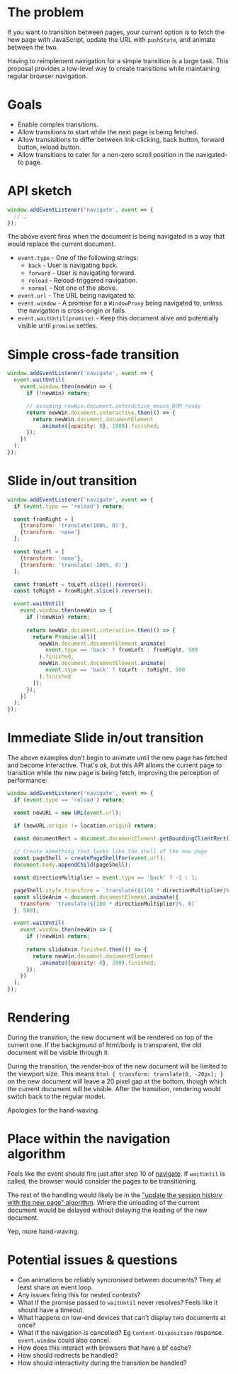 # The problem

If you want to transition between pages, your current option is to fetch the new page with JavaScript, update the URL with `pushState`, and animate between the two.

Having to reimplement navigation for a simple transition is a large task. This proposal provides a low-level way to create transitions while maintaining regular browser navigation.

# Goals

* Enable complex transitions.
* Allow transitions to start while the next page is being fetched.
* Allow transisitions to differ between link-clicking, back button, forward button, reload button.
* Allow transitions to cater for a non-zero scroll position in the navigated-to page.

# API sketch

```js
window.addEventListener('navigate', event => {
  // …
});
```

The above event fires when the document is being navigated in a way that would replace the current document.

* `event.type` - One of the following strings:
  * `back` - User is navigating back.
  * `forward` - User is navigating forward.
  * `reload` - Reload-triggered navigation.
  * `normal` - Not one of the above.
* `event.url` - The URL being navigated to.
* `event.window` - A promise for a `WindowProxy` being navigated to, unless the navigation is cross-origin or fails.
* `event.waitUntil(promise)` - Keep this document alive and potentially visible until `promise` settles.

# Simple cross-fade transition

```js
window.addEventListener('navigate', event => {
  event.waitUntil(
    event.window.then(newWin => {
      if (!newWin) return;

      // assuming newWin.document.interactive means DOM ready
      return newWin.document.interactive.then(() => {
        return newWin.document.documentElement
          .animate({opacity: 0}, 1000).finished;
      });
    })
  );
});
```

# Slide in/out transition

```js
window.addEventListener('navigate', event => {
  if (event.type == 'reload') return;

  const fromRight = [
    {transform: 'translate(100%, 0)'},
    {transform: 'none'}
  ];

  const toLeft = [
    {transform: 'none'},
    {transform: 'translate(-100%, 0)'}
  ];

  const fromLeft = toLeft.slice().reverse();
  const toRight = fromRight.slice().reverse();

  event.waitUntil(
    event.window.then(newWin => {
      if (!newWin) return;
 
      return newWin.document.interactive.then(() => {
        return Promise.all([
          newWin.document.documentElement.animate(
            event.type == 'back' ? fromLeft : fromRight, 500
          ).finished,
          newWin.document.documentElement.animate(
            event.type == 'back' ? toLeft : toRight, 500
          ).finished
        ]);
      });
    })
  );
});
```

# Immediate Slide in/out transition

The above examples don't begin to animate until the new page has fetched and become interactive. That's ok, but this API allows the current page to transition while the new page is being fetch, improving the perception of performance:

```js
window.addEventListener('navigate', event => {
  if (event.type == 'reload') return;

  const newURL = new URL(event.url);

  if (newURL.origin != location.origin) return;

  const documentRect = document.documentElement.getBoundingClientRect();
  
  // Create something that looks like the shell of the new page
  const pageShell = createPageShellFor(event.url);
  document.body.appendChild(pageShell);

  const directionMultiplier = event.type == 'back' ? -1 : 1;

  pageShell.style.transform = `translate(${100 * directionMultiplier}%, ${-documentRect.top}px)`;
  const slideAnim = document.documentElement.animate({
    transform: `translate(${100 * directionMultiplier}%, 0)`
  }, 500);

  event.waitUntil(
    event.window.then(newWin => {
      if (!newWin) return;
 
      return slideAnim.finished.then(() => {
        return newWin.document.documentElement
          .animate({opacity: 0}, 200).finished;
      });
    })
  );
});
```

# Rendering

During the transition, the new document will be rendered on top of the current one. If the background of html/body is transparent, the old document will be visible through it.

During the transition, the render-box of the new document will be limited to the viewport size. This means `html { transform: translate(0, -20px); }` on the new document will leave a 20 pixel gap at the bottom, though which the current document will be visible. After the transition, rendering would switch back to the regular model.

Apologies for the hand-waving.

# Place within the navigation algorithm

Feels like the event should fire just after step 10 of [navigate](https://html.spec.whatwg.org/multipage/browsers.html#navigate). If `waitUntil` is called, the browser would consider the pages to be transitioning.

The rest of the handling would likely be in the ["update the session history with the new page" algorithm](https://html.spec.whatwg.org/multipage/browsers.html#update-the-session-history-with-the-new-page). Where the unloading of the current document would be delayed without delaying the loading of the new document.

Yep, more hand-waving.

# Potential issues & questions

* Can animations be reliably syncronised between documents? They at least share an event loop.
* Any issues firing this for nested contexts?
* What if the promise passed to `waitUntil` never resolves? Feels like it should have a timeout.
* What happens on low-end devices that can't display two documents at once?
* What if the navigation is cancelled? Eg `Content-Disposition` response. `event.window` could also cancel.
* How does this interact with browsers that have a bf cache?
* How should redirects be handled?
* How should interactivity during the transition be handled?